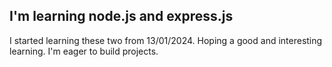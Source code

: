 ## I'm learning node.js and express.js 
I started learning these two from 13/01/2024. Hoping a good and interesting learning. I'm eager to build projects.
